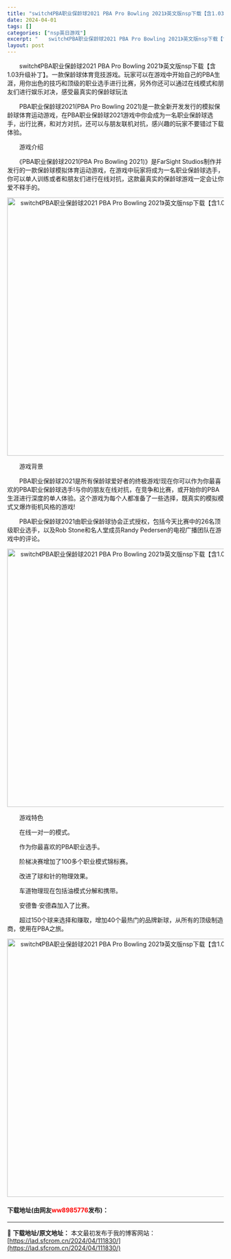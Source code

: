 ```yaml
---
title: "switch《PBA职业保龄球2021 PBA Pro Bowling 2021》英文版nsp下载【含1.03升级补丁】"
date: 2024-04-01
tags: []
categories: ["nsp英日游戏"]
excerpt: "　　switch《PBA职业保龄球2021 PBA Pro Bowling 2021》英文版nsp下载【含1.03升级补丁】。一款保龄球体育竞技游戏。玩家可以在游戏中开始自己的PBA生涯，用你出色的技巧和顶级的职业选手进行比赛，另外你还可以通过在线模式和朋友们进行娱乐对决，感受最真实的保龄球玩法 　&hellip;"
layout: post
---
```


 <p>　　switch《PBA职业保龄球2021 PBA Pro Bowling 2021》英文版nsp下载【含1.03升级补丁】。一款保龄球体育竞技游戏。玩家可以在游戏中开始自己的PBA生涯，用你出色的技巧和顶级的职业选手进行比赛，另外你还可以通过在线模式和朋友们进行娱乐对决，感受最真实的保龄球玩法</p> <p>　　PBA职业保龄球2021(PBA Pro Bowling 2021)是一款全新开发发行的模拟保龄球体育运动游戏，在PBA职业保龄球2021游戏中你会成为一名职业保龄球选手，出行比赛，和对方对抗，还可以与朋友联机对抗，感兴趣的玩家不要错过下载体验。</p> <p>　　游戏介绍</p> <p>　　《PBA职业保龄球2021(PBA Pro Bowling 2021)》是FarSight Studios制作并发行的一款保龄球模拟体育运动游戏，在游戏中玩家将成为一名职业保龄球选手，你可以单人训练或者和朋友们进行在线对抗，这款最真实的保龄球游戏一定会让你爱不释手的。</p> <p align="center"><img align="" border="0" src="https://thumb.jfcdns.com/thumb/n231em31xu23rq41/16f5fec14b97fc06_600_0.jpeg" width="600" alt="switch《PBA职业保龄球2021 PBA Pro Bowling 2021》英文版nsp下载【含1.03升级补丁】" /></p> <p>　　游戏背景</p> <p>　　PBA职业保龄球2021是所有保龄球爱好者的终极游戏!现在你可以作为你最喜欢的PBA职业保龄球选手!与你的朋友在线对抗，在竞争和比赛，或开始你的PBA生涯进行深度的单人体验。这个游戏为每个人都准备了一些选择，既真实的模拟模式又爆炸街机风格的游戏!</p> <p>　　PBA职业保龄球2021由职业保龄球协会正式授权，包括今天比赛中的26名顶级职业选手，以及Rob Stone和名人堂成员Randy Pedersen的电视广播团队在游戏中的评论。</p> <p align="center"><img align="" border="0" src="http://thumb11.jfcdns.com/thumb/n231z331rv23h941/16f5fec14b9b1134_600_0.jpeg" width="600" alt="switch《PBA职业保龄球2021 PBA Pro Bowling 2021》英文版nsp下载【含1.03升级补丁】" /></p> <p>　　游戏特色</p> <p>　　在线一对一的模式。</p> <p>　　作为你最喜欢的PBA职业选手。</p> <p>　　阶梯决赛增加了100多个职业模式锦标赛。</p> <p>　　改进了球和针的物理效果。</p> <p>　　车道物理现在包括油模式分解和携带。</p> <p>　　安德鲁&middot;安德森加入了比赛。</p> <p>　　超过150个球来选择和赚取，增加40个最热门的品牌新球，从所有的顶级制造商，使用在PBA之旅。</p> <p align="center"><img align="" border="0" src="http://6.pic.pc6.com/thumb/n2312m318w235x41/16f5fec14b956bec_600_0.jpeg" width="600" alt="switch《PBA职业保龄球2021 PBA Pro Bowling 2021》英文版nsp下载【含1.03升级补丁】" /></p> <p><h4>下载地址(由网友<font color="red">ww8985776</font>发布)：</h4></p> 

---
📖 **下载地址/原文地址：** 本文最初发布于我的博客网站：[https://lad.sfcrom.cn/2024/04/111830/](https://lad.sfcrom.cn/2024/04/111830/)
